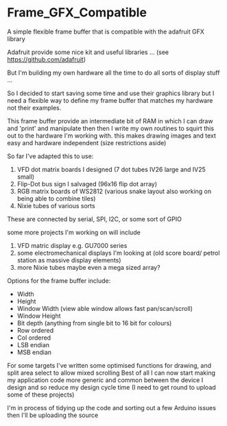 # Frame_GFX_Compatible
A simple flexible frame buffer that is compatible with the adafruit GFX library

Adafruit provide some nice kit and useful libraries ... (see https://github.com/adafruit)

But I'm building my own hardware all the time to do all sorts of display stuff ...

So I decided to start saving some time and use their graphics library but I need a flexible way to define my frame buffer that matches my hardware not their examples.

This frame buffer provide an intermediate bit of RAM in which I can draw and 'print' and manipulate then then I write my own routines to squirt this out to the hardware I'm working with. this makes drawing images and text easy and hardware independent (size restrictions aside)

So far I've adapted this to use:

1. VFD dot matrix boards I designed (7 dot tubes IV26 large and IV25 small)
2. Flip-Dot bus sign I salvaged (96x16 flip dot array)
3. RGB matrix boards of WS2812 (various snake layout also working on being able to combine tiles)
4. Nixie tubes of various sorts

These are connected by serial, SPI, I2C, or some sort of GPIO

some more projects I'm working on will include

1. VFD matric display e.g. GU7000 series
2. some electromechanical displays I'm looking at (old score board/ petrol station as massive display elements)
3. more Nixie tubes maybe even a mega sized array?


Options for the frame buffer include:
- Width
- Height
- Window Width   (view able window allows fast pan/scan/scroll) 
- Window Height
- Bit depth      (anything from single bit to 16 bit for colours)
- Row ordered
- Col ordered
- LSB endian
- MSB endian

For some targets I've written some optimised functions for drawing, and split area select to allow mixed scrolling
Best of all I can now start making my application code more generic and common between the device I design and so reduce my design cycle time (I need to get round to upload some of these projects)

I'm in process of tidying up the code and sorting out a few Arduino issues then I'll be uploading the source

